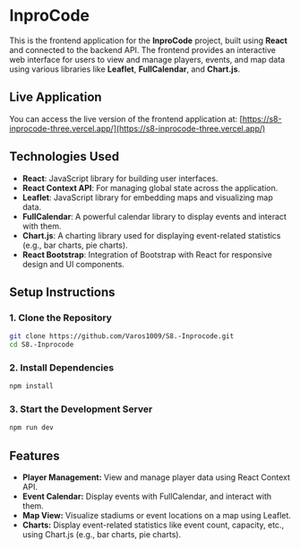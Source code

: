 # InproCode

This is the frontend application for the **InproCode** project, built using **React** and connected to the backend API. The frontend provides an interactive web interface for users to view and manage players, events, and map data using various libraries like **Leaflet**, **FullCalendar**, and **Chart.js**.

## Live Application

You can access the live version of the frontend application at: [https://s8-inprocode-three.vercel.app/](https://s8-inprocode-three.vercel.app/)  

## Technologies Used

- **React**: JavaScript library for building user interfaces.
- **React Context API**: For managing global state across the application.
- **Leaflet**: JavaScript library for embedding maps and visualizing map data.
- **FullCalendar**: A powerful calendar library to display events and interact with them.
- **Chart.js**: A charting library used for displaying event-related statistics (e.g., bar charts, pie charts).
- **React Bootstrap**: Integration of Bootstrap with React for responsive design and UI components.

## Setup Instructions

### 1. Clone the Repository

```bash
git clone https://github.com/Varos1009/S8.-Inprocode.git
cd S8.-Inprocode
```

### 2. Install Dependencies

```bash
npm install
```

### 3. Start the Development Server

```bash
npm run dev
```

## Features

- **Player Management:** View and manage player data using React Context API.
- **Event Calendar:** Display events with FullCalendar, and interact with them.
- **Map View:** Visualize stadiums or event locations on a map using Leaflet.
- **Charts:** Display event-related statistics like event count, capacity, etc., using Chart.js (e.g., bar charts, pie charts).


